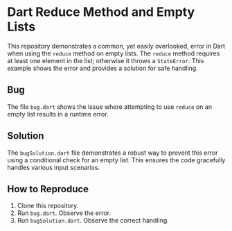 # Dart Reduce Method and Empty Lists

This repository demonstrates a common, yet easily overlooked, error in Dart when using the `reduce` method on empty lists. The `reduce` method requires at least one element in the list; otherwise it throws a `StateError`.  This example shows the error and provides a solution for safe handling.

## Bug
The file `bug.dart` shows the issue where attempting to use `reduce` on an empty list results in a runtime error.

## Solution
The `bugSolution.dart` file demonstrates a robust way to prevent this error using a conditional check for an empty list. This ensures the code gracefully handles various input scenarios.

## How to Reproduce
1. Clone this repository.
2. Run `bug.dart`.  Observe the error.
3. Run `bugSolution.dart`. Observe the correct handling.